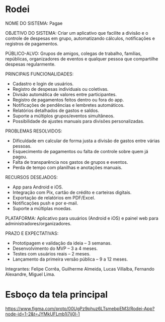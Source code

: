 # Rodei
NOME DO SISTEMA: Pagae

OBJETIVO DO SISTEMA: Criar um aplicativo que facilite a divisão e o controle de despesas em grupo, automatizando cálculos, notificações e registros de pagamentos.

PÚBLICO-ALVO: Grupos de amigos, colegas de trabalho, famílias, repúblicas, organizadores de eventos e qualquer pessoa que compartilhe despesas regularmente.

PRINCIPAIS FUNCIONALIDADES:

- Cadastro e login de usuários.
- Registro de despesas individuais ou coletivas.
- Divisão automática de valores entre participantes.
- Registro de pagamentos feitos dentro ou fora do app.
- Notificações de pendências e lembretes automáticos.
- Relatórios detalhados de gastos e saldos.
- Suporte a múltiplos grupos/eventos simultâneos.
- Possibilidade de ajustes manuais para divisões personalizadas.

PROBLEMAS RESOLVIDOS:

- Dificuldade em calcular de forma justa a divisão de gastos entre várias pessoas.
- Esquecimento de pagamentos ou falta de controle sobre quem já pagou.
- Falta de transparência nos gastos de grupos e eventos.
- Perda de tempo com planilhas e anotações manuais.

RECURSOS DESEJADOS:

- App para Android e iOS.
- Integração com Pix, cartão de crédito e carteiras digitais.
- Exportação de relatórios em PDF/Excel.
- Notificações push e por e-mail.
- Suporte a múltiplas moedas.

PLATAFORMA: Aplicativo para usuários (Android e iOS) e painel web para administradores/organizadores.

PRAZO E EXPECTATIVAS:

- Prototipagem e validação da ideia – 3 semanas.
- Desenvolvimento do MVP – 3 a 4 meses.
- Testes com usuários reais – 2 meses.
- Lançamento da primeira versão pública – 9 a 12 meses.


Integrantes:  Felipe Corrêa, Guilherme Almeida, Lucas Villalba, Fernando Alexandre, Miguel Lima. 

# Esboço da tela principal
https://www.figma.com/proto/00UgPz9phuz6LTsmebpEM3/Rodei-App?node-id=1-2&t=JYMkUFLmb1i7ij0l-1
